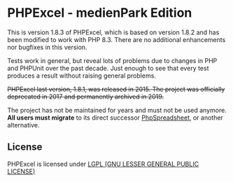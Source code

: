 # PHPExcel - medienPark Edition

This is version 1.8.3 of PHPExcel, which is based on version 1.8.2 and has been modified to work with PHP 8.3. There are no additional enhancements nor bugfixes in this version.

Tests work in general, but reveal lots of problems due to changes in PHP and PHPUnit over the past decade. Just enough to see that every test produces a result without raising general problems.

~~PHPExcel last version, 1.8.1, was released in 2015. The project was officially deprecated in 2017 and permanently archived in 2019.~~

The project has not be maintained for years and must not be used anymore. **All users must migrate** to its direct successor [PhpSpreadsheet](https://github.com/PHPOffice/PhpSpreadsheet), or another alternative.

## License

PHPExcel is licensed under [LGPL (GNU LESSER GENERAL PUBLIC LICENSE)](https://github.com/PHPOffice/PHPExcel/blob/master/license.md)

